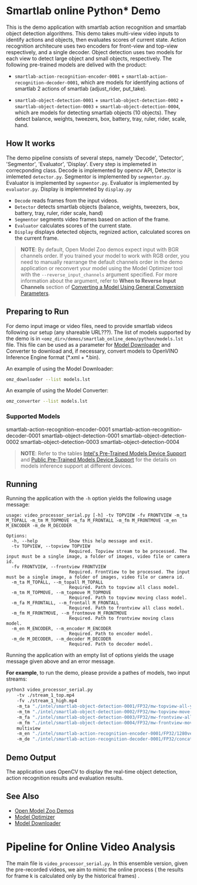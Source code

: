 # Smartlab online Python\* Demo

This is the demo application with smartlab action recognition and smartlab object detection algorithms.
This demo takes multi-view video inputs to identify actions and objects, then evaluates scores of current state.
Action recognition architecure uses two encoders for front-view and top-view respectively, and a single decoder.
Object detection uses two models for each view to detect large object and small objects, respectively.
The following pre-trained models are delived with the product:


* `smartlab-action-recognition-encoder-0001` + `smartlab-action-recognition-decoder-0001`, which are models for identifying actions of smartlab 2 actions of smartlab (adjust_rider, put_take).

* `smartlab-object-detection-0001` + `smartlab-object-detection-0002` + `smartlab-object-detection-0003` + `smartlab-object-detection-0004`, which are models for detecting smartlab objects (10 objects). They detect balance, weights, tweezers, box, battery, tray, ruler, rider, scale, hand.

## How It works

The demo pipeline consists of several steps, namely 'Decode', 'Detector', 'Segmentor', 'Evaluator', 'Display'.
Every step is implemeted in correcponding class. Decode is implemented by opencv API, Detector is imlemeted `detector.py`. Segmentor is implemented by `segmentor.py`. Evaluator is implemented by `segmentor.py`. Evaluator is implemented by `evaluator.py`. Display is implemneted by `display.py`

* `Decode` reads frames from the input videos.
* `Detector` detects smartlab objects (balance, weights, tweezers, box, battery, tray, ruler, rider scale, hand)
* `Segmentor` segments video frames based on action of the frame.
* `Evaluator` calculates scores of the current state.
* `Display` displays detected objects, regnized action, calculated scores on the current frame.


> **NOTE**: By default, Open Model Zoo demos expect input with BGR channels order. If you trained your model to work with RGB order, you need to manually rearrange the default channels order in the demo application or reconvert your model using the Model Optimizer tool with the `--reverse_input_channels` argument specified. For more information about the argument, refer to **When to Reverse Input Channels** section of [Converting a Model Using General Conversion Parameters](https://docs.openvino.ai/latest/openvino_docs_MO_DG_prepare_model_convert_model_Converting_Model.html#general-conversion-parameters).

## Preparing to Run
For demo input image or video files, need to provide smartlab videos following our setup (any shareable URL???).
The list of models supported by the demo is in `<omz_dir>/demos/smartlab_online_demo/python/models.lst` file.
This file can be used as a parameter for [Model Downloader](../../../tools/model_tools/README.md) and Converter to download and, if necessary, convert models to OpenVINO Inference Engine format (\*.xml + \*.bin).

An example of using the Model Downloader:

```sh
omz_downloader --list models.lst
```

An example of using the Model Converter:

```sh
omz_converter --list models.lst
```

### Supported Models
smartlab-action-recognition-encoder-0001
smartlab-action-recognition-decoder-0001
smartlab-object-detection-0001
smartlab-object-detection-0002
smartlab-object-detection-0003
smartlab-object-detection-0004

> **NOTE**: Refer to the tables [Intel's Pre-Trained Models Device Support](../../../models/intel/device_support.md) and [Public Pre-Trained Models Device Support](../../../models/public/device_support.md) for the details on models inference support at different devices.

## Running

Running the application with the `-h` option yields the following usage message:

```
usage: video_processor_serial.py [-h] -tv TOPVIEW -fv FRONTVIEW -m_ta M_TOPALL -m_tm M_TOPMOVE -m_fa M_FRONTALL -m_fm M_FRONTMOVE -m_en M_ENCODER -m_de M_DECODER

Options:
  -h, --help            Show this help message and exit.
  -tv TOPVIEW, --topview TOPVIEW
                        Required. Topview stream to be processed. The input must be a single image, a folder of images, video file or camera id.       
  -fv FRONTVIEW, --frontview FRONTVIEW
                        Required. FrontView to be processed. The input must be a single image, a folder of images, video file or camera id.
  -m_ta M_TOPALL, --m_topall M_TOPALL
                        Required. Path to topview all class model.
  -m_tm M_TOPMOVE, --m_topmove M_TOPMOVE
                        Required. Path to topview moving class model.
  -m_fa M_FRONTALL, --m_frontall M_FRONTALL
                        Required. Path to frontview all class model.
  -m_fm M_FRONTMOVE, --m_frontmove M_FRONTMOVE
                        Required. Path to frontview moving class model.
  -m_en M_ENCODER, --m_encoder M_ENCODER
                        Required. Path to encoder model.
  -m_de M_DECODER, --m_decoder M_DECODER
                        Required. Path to decoder model.
```

Running the application with an empty list of options yields the usage message given above and an error message.

**For example**, to run the demo, please provide a pathes of models, two input streams:

```sh
python3 video_processor_serial.py 
    -tv ./stream_1_top.mp4
    -fv ./stream_1_high.mp4
    -m_ta "./intel/smartlab-object-detection-0001/FP32/mw-topview-all-yolox-n.bin"
    -m_tm "./intel/smartlab-object-detection-0002/FP32/mw-topview-move-yolox-n.bin"
    -m_fa "./intel/smartlab-object-detection-0003/FP32/mw-frontview-all-yolox-n.bin"
    -m_fm "./intel/smartlab-object-detection-0004/FP32/mw-frontview-move-yolox-n.bin"
    multiview
    -m_en "./intel/smartlab-action-recognition-encoder-0001/FP32/1280vec-mobilenet-v2.bin"
    -m_de "./intel/smartlab-action-recognition-decoder-0001/FP32/concat-classifier.bin"
```

## Demo Output

The application uses OpenCV to display the real-time object detection, action recognition results and evaluation results.

## See Also

* [Open Model Zoo Demos](../../README.md)
* [Model Optimizer](https://docs.openvinotoolkit.org/latest/_docs_MO_DG_Deep_Learning_Model_Optimizer_DevGuide.html)
* [Model Downloader](../../../tools/model_tools/README.md)

# Pipeline for Online Video Analysis

The main file is `video_processor_serial.py`. In this ensemble version, given the pre-recorded videos, we aim to mimic the online process ( the results for frame k is calculated only by the historical frames)  .
